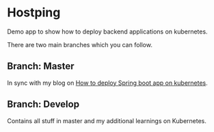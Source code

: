 # Hostping

Demo app to show how to deploy backend applications on kubernetes.

There are two main branches which you can follow.

## Branch: Master
In sync with my blog on [How to deploy Spring boot app on kubernetes](https://pulgupta.com/2018/12/25/spring-boot-app-on-kubernetes/).

## Branch: Develop
Contains all stuff in master and my additional learnings on Kubernetes.
